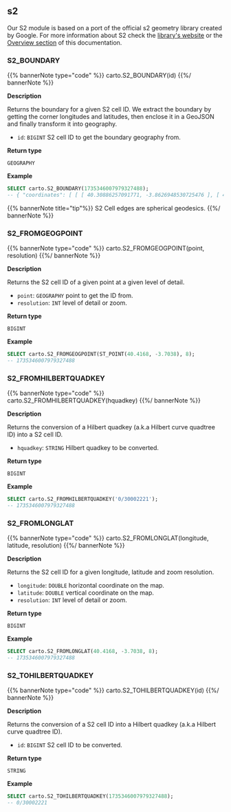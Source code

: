 ## s2

<div class="badges"><div class="core"></div></div>

Our S2 module is based on a port of the official s2 geometry library created by Google. For more information about S2 check the [library's website](http://s2geometry.io/) or the [Overview section](/spatial-extension-sf/spatial-indexes/overview/#s2) of this documentation.

### S2_BOUNDARY

{{% bannerNote type="code" %}}
carto.S2_BOUNDARY(id)
{{%/ bannerNote %}}

**Description**

Returns the boundary for a given S2 cell ID. We extract the boundary by getting the corner longitudes and latitudes, then enclose it in a GeoJSON and finally transform it into geography.

* `id`: `BIGINT` S2 cell ID to get the boundary geography from.

**Return type**

`GEOGRAPHY`

**Example**

```sql
SELECT carto.S2_BOUNDARY(1735346007979327488);
-- { "coordinates": [ [ [ 40.30886257091771, -3.8626948530725476 ], [ 40.30886257091771, -3.6086596856604585 ] ...
```

{{% bannerNote title="tip"%}}
S2 Cell edges are spherical geodesics.
{{%/ bannerNote %}}

### S2_FROMGEOGPOINT

{{% bannerNote type="code" %}}
carto.S2_FROMGEOGPOINT(point, resolution)
{{%/ bannerNote %}}

**Description**

Returns the S2 cell ID of a given point at a given level of detail.

* `point`: `GEOGRAPHY` point to get the ID from.
* `resolution`: `INT` level of detail or zoom.

**Return type**

`BIGINT`

**Example**

```sql
SELECT carto.S2_FROMGEOGPOINT(ST_POINT(40.4168, -3.7038), 8);
-- 1735346007979327488
```

### S2_FROMHILBERTQUADKEY

{{% bannerNote type="code" %}}
carto.S2_FROMHILBERTQUADKEY(hquadkey)
{{%/ bannerNote %}}

**Description**

Returns the conversion of a Hilbert quadkey (a.k.a Hilbert curve quadtree ID) into a S2 cell ID.

* `hquadkey`: `STRING` Hilbert quadkey to be converted.

**Return type**

`BIGINT`

**Example**

```sql
SELECT carto.S2_FROMHILBERTQUADKEY('0/30002221');
-- 1735346007979327488
```

### S2_FROMLONGLAT

{{% bannerNote type="code" %}}
carto.S2_FROMLONGLAT(longitude, latitude, resolution)
{{%/ bannerNote %}}

**Description**

Returns the S2 cell ID for a given longitude, latitude and zoom resolution.

* `longitude`: `DOUBLE` horizontal coordinate on the map.
* `latitude`: `DOUBLE` vertical coordinate on the map.
* `resolution`: `INT` level of detail or zoom.

**Return type**

`BIGINT`

**Example**

```sql
SELECT carto.S2_FROMLONGLAT(40.4168, -3.7038, 8);
-- 1735346007979327488
```

### S2_TOHILBERTQUADKEY

{{% bannerNote type="code" %}}
carto.S2_TOHILBERTQUADKEY(id)
{{%/ bannerNote %}}

**Description**

Returns the conversion of a S2 cell ID into a Hilbert quadkey (a.k.a Hilbert curve quadtree ID).

* `id`: `BIGINT` S2 cell ID to be converted.

**Return type**

`STRING`

**Example**

```sql
SELECT carto.S2_TOHILBERTQUADKEY(1735346007979327488);
-- 0/30002221
```